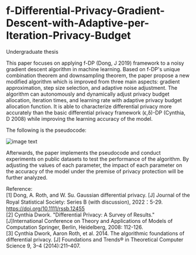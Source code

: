 # f-Differential-Privacy-Gradient-Descent-with-Adaptive-per-Iteration-Privacy-Budget
Undergraduate thesis

This paper focuses on applying f-DP (Dong, J 2019) framework to a noisy gradient descent algorithm in machine learning. Based on f-DP's unique combination theorem and downsampling theorem, the paper propose a new modified algorithm which is improved from three main aspects: gradient approximation, step size selection, and adaptive noise adjustment. The algorithm can autonomously and dynamically adjust privacy budget allocation, iteration times, and learning rate with adaptive privacy budget allocation function. It is able to characterize differential privacy more accurately than the basic differential privacy framework (ϵ,δ)-DP (Cynthia, D 2008) while improving the learning accuracy of the model.

The following is the pseudocode:

![image text](https://github.com/JiangChengyu457/f-Differential-Privacy-Gradient-Descent-with-Adaptive-per-Iteration-Privacy-Budget/blob/main/pseudocode.png "pseudocode")

Afterwards, the paper implements the pseudocode and conduct experiments on public datasets to test the performance of the algorithm. By adjusting the values of each parameter, the impact of each parameter on the accuracy of the model under the premise of privacy protection will be further analyzed.


Reference:  
[1] Dong, A. Roth, and W. Su. Gaussian differential privacy. [J] Journal of the Royal Statistical Society: Series B (with discussion), 2022：5-29. https://doi.org/10.1111/rssb.12455  
[2] Cynthia Dwork. "Differential Privacy: A Survey of Results." [J]International Conference on Theory and Applications of Models of Computation Springer, Berlin, Heidelberg, 2008: 112-126.  
[3] Cynthia Dwork, Aaron Roth, et al. 2014. The algorithmic foundations of differential privacy. [J] Foundations and Trends® in Theoretical Computer Science 9, 3–4 (2014):211–407.
